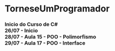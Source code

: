 # TorneseUmProgramador

<h3>Inicio do Curso de C#</h> <br/>
26/07 - Inicio <br/>
28/07 - Aula 15 - POO - Polimorfismo <br/>
29/07 - Aula 17 - POO - Interface <br/>
